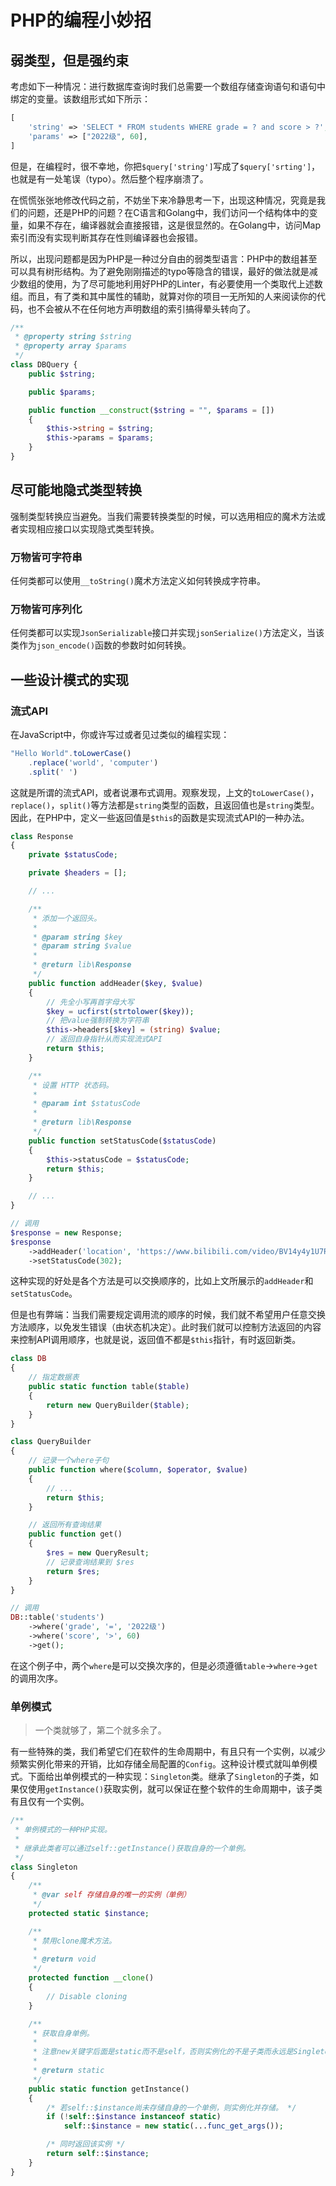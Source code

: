 # PHP的编程小妙招

## 弱类型，但是强约束

考虑如下一种情况：进行数据库查询时我们总需要一个数组存储查询语句和语句中绑定的变量。该数组形式如下所示：

```php
[
    'string' => 'SELECT * FROM students WHERE grade = ? and score > ?',
    'params' => ["2022级", 60],
]
```

但是，在编程时，很不幸地，你把`$query['string']`写成了`$query['srting']`，也就是有一处笔误（typo）。然后整个程序崩溃了。

在慌慌张张地修改代码之前，不妨坐下来冷静思考一下，出现这种情况，究竟是我们的问题，还是PHP的问题？在C语言和Golang中，我们访问一个结构体中的变量，如果不存在，编译器就会直接报错，这是很显然的。在Golang中，访问Map索引而没有实现判断其存在性则编译器也会报错。

所以，出现问题都是因为PHP是一种过分自由的弱类型语言：PHP中的数组甚至可以具有树形结构。为了避免刚刚描述的typo等隐含的错误，最好的做法就是减少数组的使用，为了尽可能地利用好PHP的Linter，有必要使用一个类取代上述数组。而且，有了类和其中属性的辅助，就算对你的项目一无所知的人来阅读你的代码，也不会被从不在任何地方声明数组的索引搞得晕头转向了。

```php
/**
 * @property string $string
 * @property array $params
 */
class DBQuery {
    public $string;

    public $params;

    public function __construct($string = "", $params = [])
    {
        $this->string = $string;
        $this->params = $params;
    }
}
```

## 尽可能地隐式类型转换

强制类型转换应当避免。当我们需要转换类型的时候，可以选用相应的魔术方法或者实现相应接口以实现隐式类型转换。

### 万物皆可字符串

任何类都可以使用`__toString()`魔术方法定义如何转换成字符串。

### 万物皆可序列化

任何类都可以实现`JsonSerializable`接口并实现`jsonSerialize()`方法定义，当该类作为`json_encode()`函数的参数时如何转换。

## 一些设计模式的实现

### 流式API

在JavaScript中，你或许写过或者见过类似的编程实现：

```javascript
"Hello World".toLowerCase()
    .replace('world', 'computer')
    .split(' ')
```

这就是所谓的流式API，或者说瀑布式调用。观察发现，上文的`toLowerCase()`，`replace()`，`split()`等方法都是`string`类型的函数，且返回值也是`string`类型。因此，在PHP中，定义一些返回值是`$this`的函数是实现流式API的一种办法。

```php
class Response
{
    private $statusCode;

    private $headers = [];

    // ...

    /**
     * 添加一个返回头。
     *
     * @param string $key
     * @param string $value
     *
     * @return lib\Response
     */
    public function addHeader($key, $value)
    {
        // 先全小写再首字母大写
        $key = ucfirst(strtolower($key));
        // 把value强制转换为字符串
        $this->headers[$key] = (string) $value;
        // 返回自身指针从而实现流式API
        return $this;
    }

    /**
     * 设置 HTTP 状态码。
     *
     * @param int $statusCode
     *
     * @return lib\Response
     */
    public function setStatusCode($statusCode)
    {
        $this->statusCode = $statusCode;
        return $this;
    }

    // ...
}

// 调用
$response = new Response;
$response
    ->addHeader('location', 'https://www.bilibili.com/video/BV14y4y1U7RK/')
    ->setStatusCode(302);
```

这种实现的好处是各个方法是可以交换顺序的，比如上文所展示的`addHeader`和`setStatusCode`。

但是也有弊端：当我们需要规定调用流的顺序的时候，我们就不希望用户任意交换方法顺序，以免发生错误（由状态机决定）。此时我们就可以控制方法返回的内容来控制API调用顺序，也就是说，返回值不都是`$this`指针，有时返回新类。

```php
class DB
{
    // 指定数据表
    public static function table($table)
    {
        return new QueryBuilder($table);
    }
}

class QueryBuilder
{
    // 记录一个where子句
    public function where($column, $operator, $value)
    {
        // ...
        return $this;
    }

    // 返回所有查询结果
    public function get()
    {
        $res = new QueryResult;
        // 记录查询结果到 $res
        return $res;
    }
}

// 调用
DB::table('students')
    ->where('grade', '=', '2022级')
    ->where('score', '>', 60)
    ->get();
```

在这个例子中，两个`where`是可以交换次序的，但是必须遵循`table`->`where`->`get`的调用次序。

### 单例模式

> 一个类<!-- 吻 -->就够了，第二个就多余了。

有一些特殊的类，我们希望它们在软件的生命周期中，有且只有一个实例，以减少频繁实例化带来的开销，比如存储全局配置的`Config`。这种设计模式就叫单例模式。下面给出单例模式的一种实现：`Singleton`类。继承了`Singleton`的子类，如果仅使用`getInstance()`获取实例，就可以保证在整个软件的生命周期中，该子类有且仅有一个实例。

```php
/**
 * 单例模式的一种PHP实现。
 *
 * 继承此类者可以通过self::getInstance()获取自身的一个单例。
 */
class Singleton
{
    /**
     * @var self 存储自身的唯一的实例（单例）
     */
    protected static $instance;

    /**
     * 禁用clone魔术方法。
     *
     * @return void
     */
    protected function __clone()
    {
        // Disable cloning
    }

    /**
     * 获取自身单例。
     *
     * 注意new关键字后面是static而不是self，否则实例化的不是子类而永远是Singleton。
     *
     * @return static
     */
    public static function getInstance()
    {
        /* 若self::$instance尚未存储自身的一个单例，则实例化并存储。 */
        if (!self::$instance instanceof static)
            self::$instance = new static(...func_get_args());

        /* 同时返回该实例 */
        return self::$instance;
    }
}
```
